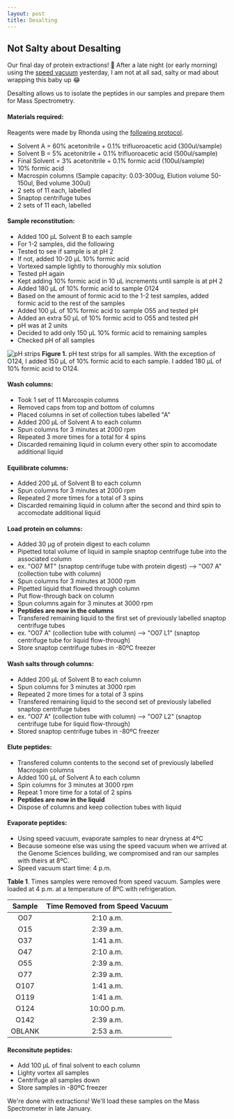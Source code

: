 ```yaml
---
layout: post
title: Desalting
---
```


## Not Salty about Desalting

Our final day of protein extractions! :tada: After a late night (or early morning) using the [speed vacuum](https://yaaminiv.github.io/Speed-Vacuum/) yesterday, I am not at all sad, salty or mad about wrapping this baby up :joy:

Desalting allows us to isolate the peptides in our samples and prepare them for Mass Spectrometry. 

#### **Materials required**:
Reagents were made by Rhonda using the [following protocol](https://github.com/sr320/LabDocs/blob/master/protocols/ProteinprepforMSMS.md).

- Solvent A = 60% acetonitrile + 0.1% trifluoroacetic acid (300ul/sample)
- Solvent B = 5% acetonitrile + 0.1% trifluoroacetic acid (500ul/sample)
- Final Solvent = 3% acetonitrile + 0.1% formic acid (100ul/sample)
- 10% formic acid
- Macrospin columns (Sample capacity: 0.03-300ug, Elution volume 50-150ul, Bed volume 300ul)
 - 2 sets of 11 each, labelled
- Snaptop centrifuge tubes
 - 2 sets of 11 each, labelled
 
#### **Sample reconstitution**:
- Added 100 µL Solvent B to each sample
- For 1-2 samples, did the following
 - Tested to see if sample is at pH 2
 - If not, added 10-20 µL 10% formic acid
 - Vortexed sample lightly to thoroughly mix solution
 - Tested pH again
 - Kept adding 10% formic acid in 10 µL increments until sample is at pH 2
 - Added 180 µL of 10% formic acid to sample O124
- Based on the amount of formic acid to the 1-2 test samples, added formic acid to the rest of the samples
 - Added 100 µL of 10% formic acid to sample O55 and tested pH
 - Added an extra 50 µL of 10% formic acid to O55 and tested pH
  - pH was at 2 units
  - Decided to add only 150 µL 10% formic acid to remaining samples
- Checked pH of all samples

![pH strips](https://raw.githubusercontent.com/yaaminiv/yaaminiv.github.io/master/images/pHstripsformicacid.jpg)
**Figure 1.** pH test strips for all samples. With the exception of O124, I added 150 µL of 10% formic acid to each sample. I added 180 µL of 10% formic acid to O124.

#### **Wash columns**:
- Took 1 set of 11 Marcospin columns
 - Removed caps from top and bottom of columns
 - Placed columns in set of collection tubes labelled "A"
- Added 200 µL of Solvent A to each column
- Spun columns for 3 minutes at 2000 rpm
 - Repeated 3 more times for a total for 4 spins
 - Discarded remaining liquid in column every other spin to accomodate additional liquid

#### **Equilibrate columns**:
- Added 200 µL of Solvent B to each column
- Spun columns for 3 minutes at 2000 rpm
 - Repeated 2 more times for a total of 3 spins
 - Discarded remaining liquid in column after the second and third spin to accomodate additional liquid

#### **Load protein on columns**:
- Added 30 µg of protein digest to each column
 - Pipetted total volume of liquid in sample snaptop centrifuge tube into the associated column
 - ex. "O07 MT" (snaptop centrifuge tube with protein digest) --> "O07 A" (collection tube with column)
- Spun columns for 3 minutes at 3000 rpm
- Pipetted liquid that flowed through column
- Put flow-through back on column
- Spun columns again for 3 minutes at 3000 rpm
 - **Peptides are now in the columns**
- Transfered remaining liquid to the first set of previously labelled snaptop centrifuge tubes
 - ex. "O07 A" (collection tube with column) --> "O07 L1" (snaptop centrifuge tube for liquid flow-through)
- Store snaptop centrifuge tubes in -80ºC freezer

#### **Wash salts through columns**:
- Added 200 µL of Solvent B to each column
- Spun columns for 3 minutes at 3000 rpm
 - Repeated 2 more times for a total of 3 spins
- Transfered remaining liquid to the second set of previously labelled snaptop centrifuge tubes
 - ex. "O07 A" (collection tube with column) --> "O07 L2" (snaptop centrifuge tube for liquid flow-through)
- Stored snaptop centrifuge tubes in -80ºC freezer

#### **Elute peptides**:
- Transfered column contents to the second set of previously labelled Macrospin columns
- Added 100 µL of Solvent A to each column
- Spin columns for 3 minutes at 3000 rpm
 - Repeat 1 more time for a total of 2 spins
 - **Peptides are now in the liquid**
- Dispose of columns and keep collection tubes with liquid

#### **Evaporate peptides**:
- Using speed vacuum, evaporate samples to near dryness at 4ºC
 - Because someone else was using the speed vacuum when we arrived at the Genome Sciences building, we compromised and ran our samples with theirs at 8ºC.
- Speed vacuum start time: 4 p.m.

**Table 1**. Times samples were removed from speed vacuum. Samples were loaded at 4 p.m. at a temperature of 8ºC with refrigeration.

| **Sample** | **Time Removed from Speed Vacuum** |
|:----------:|:----------------------------------:|
|     O07    |              2:10 a.m.             |
|     O15    |              2:39 a.m.             |
|     O37    |              1:41 a.m.             |
|     O47    |              2:10 a.m.             |
|     O55    |              2:39 a.m.             |
|     O77    |              2:39 a.m.             |
|    O107    |              1:41 a.m.             |
|    O119    |              1:41 a.m.             |
|    O124    |             10:00 p.m.             |
|    O142    |              2:39 a.m.             |
|   OBLANK   |              2:53 a.m.             |

#### **Reconsitute peptides**:
- Add 100 µL of final solvent to each column
- Lighty vortex all samples
- Centrifuge all samples down
- Store samples in -80ºC freezer

We're done with extractions! We'll load these samples on the Mass Spectrometer in late January.



